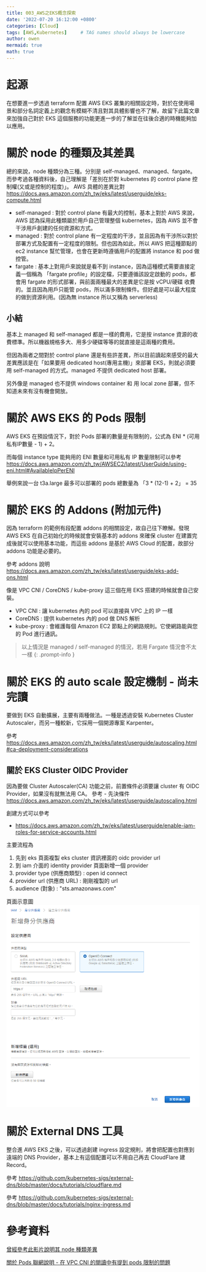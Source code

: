 ```yaml
---
title: 003_AWS之EKS概念探索
date: '2022-07-20 16:12:00 +0800'
categories: [Cloud]
tags: [AWS,Kubernetes]     # TAG names should always be lowercase
author: owen
mermaid: true
math: true
---
```


# 起源
在想要進一步透過 terraform 配置 AWS EKS 叢集的相關設定時，對於在使用場景和部分名詞定義上的觀念有模糊不清且對其具體影響也不了解，故留下此篇文章來加強自己對於 EKS 這個服務的功能更進一步的了解並在往後合適的時機能夠加以應用。

# 關於 node 的種類及其差異
總的來說，node 種類分為三種。分別是 self-managed、managed、fargate。而參考過各種資料後，自己理解是「差別在於對 kubernetes 的 control plane 控制權(又或是控制的程度)」。
AWS 具體的差異比對 <https://docs.aws.amazon.com/zh_tw/eks/latest/userguide/eks-compute.html>
- self-managed : 對於 control plane 有最大的控制，基本上對於 AWS 來說，AWS 認為採用此種類屬於用戶自己管理整個 kubernetes，因為 AWS 並不會干涉用戶創建的任何資源和方式。
- managed : 對於 control plane 有一定程度的干涉，並且因為有干涉所以對於部署方式及配置有一定程度的限制。但也因為如此，所以 AWS 把這種節點的 ec2 instance 幫忙管理，也會在更新時遵循用戶的配置將 instance 和 pod 做控管。
- fargate : 基本上對用戶來說就是看不到 instance，因為這種模式需要直接定義一個稱為 「fargate profile」的設定檔，只要遵循該設定啟動的 pods，都會用 fargate 的形式部署，與前面兩種最大的差異是它是按 vCPU/硬碟 收費的。並且因為用戶只能管 pods，所以滿多限制條件。但好處是可以最大程度的做到資源利用。(因為無 instance 所以又稱為 serverless)

## 小結
基本上 managed 和 self-managed 都是一樣的費用，它是按 instance 資源的收費標準。所以機器規格多大、用多少硬碟等等的就直接是這兩種的費用。

但因為兩者之間對於 control plane 還是有些許差異，所以目前讀起來感受的最大差異應該是在「如果要用 dedicated host(專用主機)」來部署 EKS，則就必須要用 self-managed 的方式。managed 不提供 dedicated host 部署。

另外像是 managed 也不提供 windows container 和 用 local zone 部署，但不知道未來有沒有機會開放。

# 關於 AWS EKS 的 Pods 限制
AWS EKS 在預設情況下，對於 Pods 部署的數量是有限制的，公式為 ENI * (可用私有IP數量 - 1) + 2。

而每個 instance type 能夠用的 ENI 數量和可用私有 IP 數量限制可以參考 <https://docs.aws.amazon.com/zh_tw/AWSEC2/latest/UserGuide/using-eni.html#AvailableIpPerENI>

舉例來說一台 t3a.large 最多可以部署的 pods 總數量為 「3 * (12-1) + 2」 = 35

# 關於 EKS 的 Addons (附加元件)
因為 terraform 的範例有段配置 addons 的相關設定，故自己往下瞭解。發現 AWS EKS 在自己初始化的時候就會安裝基本的 addons 來確保 cluster 在建置完成後就可以使用基本功能，而這些 addons 是基於 AWS Cloud 的配置，故部分 addons 功能是必要的。

參考 addons 說明 <https://docs.aws.amazon.com/zh_tw/eks/latest/userguide/eks-add-ons.html>

像是 VPC CNI / CoreDNS / kube-proxy 這三個在用 EKS 搭建的時候就會自己安裝。
- VPC CNI : 讓 kubernetes 內的 pod 可以直接與 VPC 上的 IP 一樣
- CoreDNS : 提供 kubernetes 內的 pod 做 DNS 解析
- kube-proxy : 會維護每個 Amazon EC2 節點上的網路規則。它使網路能與您的 Pod 進行通訊。

> 以上情況是 managed / self-managed 的情況，若用 Fargate 情況會不太一樣
{: .prompt-info }

# 關於 EKS 的 auto scale 設定機制 - 尚未完讀
要做到 EKS 自動擴展，主要有兩種做法。一種是透過安裝 Kubernetes Cluster Autoscaler，而另一種較新，它採用一個開源專案 Karpenter。

參考 <https://docs.aws.amazon.com/zh_tw/eks/latest/userguide/autoscaling.html#ca-deployment-considerations>

## 關於 EKS Cluster OIDC Provider
因為要做 Cluster Autoscaler(CA) 功能之前，前置條件必須要讓 cluster 有 OIDC Provider，如果沒有就無法用 CA。
參考 - 先決條件 <https://docs.aws.amazon.com/zh_tw/eks/latest/userguide/autoscaling.html>

創建方式可以參考
- <https://docs.aws.amazon.com/zh_tw/eks/latest/userguide/enable-iam-roles-for-service-accounts.html>

主要流程為
1. 先到 eks 頁面複製 eks cluster 資訊裡面的 oidc provider url
2. 到 iam 介面的 identity provider 頁面新增一個 provider
3. provider type (供應商類型) : open id connect
4. provider url (供應商 URL) : 剛剛複製的 url
5. audience (對象) : "sts.amazonaws.com"

頁面示意圖
![](/commons/image/20220721/001_eks-oidc-provider.png)



# 關於 External DNS 工具
整合進 AWS EKS 之後，可以透過創建 ingress 設定規則，將會把配置也對應到遠端的 DNS Provider，基本上有這個配置可以不用自己再去 CloudFlare 建 Record。

參考 <https://github.com/kubernetes-sigs/external-dns/blob/master/docs/tutorials/cloudflare.md>

參考 <https://github.com/kubernetes-sigs/external-dns/blob/master/docs/tutorials/nginx-ingress.md>


# 參考資料
[曾經參考此影片說明其 node 種類差異](https://www.youtube.com/watch?v=yde16HpQIRo&ab_channel=BoltOps)

[關於 Pods 聯網說明 - 在 VPC CNI 的閱讀中有提到 pods 限制的問題](https://docs.aws.amazon.com/zh_tw/eks/latest/userguide/pod-networking.html)